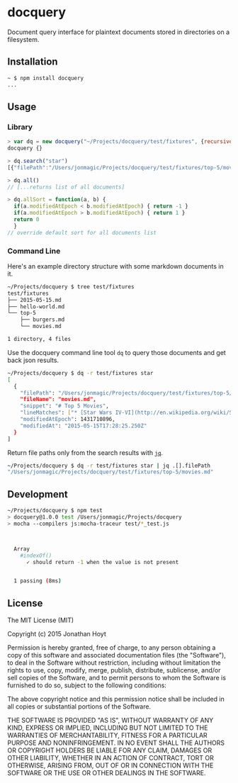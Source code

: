 # docquery

Document query interface for plaintext documents stored in directories on a filesystem.

## Installation

```bash
~ $ npm install docquery
...
```

## Usage

### Library

```js
> var dq = new docquery("~/Projects/docquery/test/fixtures", {recursive: true})
docquery {}

> dq.search("star")
[{"filePath":"/Users/jonmagic/Projects/docquery/test/fixtures/top-5/movies.md","fileName":"movies.md","snippet":"# Top 5 Movies","lineMatches":["* [Star Wars IV-VI](http://en.wikipedia.org/wiki/Star_Wars)"],"modifiedAtEpoch":1431710896,"modifiedAt":"2015-05-15T17:28:25.250Z"}]

> dq.all()
// [...returns list of all documents]

> dq.allSort = function(a, b) {
  if(a.modifiedAtEpoch < b.modifiedAtEpoch) { return -1 }
  if(a.modifiedAtEpoch > b.modifiedAtEpoch) { return 1 }
  return 0
  }
// override default sort for all documents list
```

### Command Line

Here's an example directory structure with some markdown documents in it.

```bash
~/Projects/docquery $ tree test/fixtures
test/fixtures
├── 2015-05-15.md
├── hello-world.md
└── top-5
    ├── burgers.md
    └── movies.md

1 directory, 4 files
```

Use the docquery command line tool `dq` to query those documents and get back json results.

```bash
~/Projects/docquery $ dq -r test/fixtures star
[
  {
    "filePath": "/Users/jonmagic/Projects/docquery/test/fixtures/top-5/movies.md",
    "fileName": "movies.md",
    "snippet": "# Top 5 Movies",
    "lineMatches": ["* [Star Wars IV-VI](http://en.wikipedia.org/wiki/Star_Wars)"],
    "modifiedAtEpoch": 1431710896,
    "modifiedAt": "2015-05-15T17:28:25.250Z"
  }
]
```

Return file paths only from the search results with [`jq`](http://stedolan.github.io/jq/).

```bash
~/Projects/docquery $ dq -r test/fixtures star | jq .[].filePath
"/Users/jonmagic/Projects/docquery/test/fixtures/top-5/movies.md"
```

## Development

```bash
~/Projects/docquery $ npm test
> docquery@1.0.0 test /Users/jonmagic/Projects/docquery
> mocha --compilers js:mocha-traceur test/*_test.js



  Array
    #indexOf()
      ✓ should return -1 when the value is not present


  1 passing (8ms)
```

## License

The MIT License (MIT)

Copyright (c) 2015 Jonathan Hoyt

Permission is hereby granted, free of charge, to any person obtaining a copy
of this software and associated documentation files (the "Software"), to deal
in the Software without restriction, including without limitation the rights
to use, copy, modify, merge, publish, distribute, sublicense, and/or sell
copies of the Software, and to permit persons to whom the Software is
furnished to do so, subject to the following conditions:

The above copyright notice and this permission notice shall be included in all
copies or substantial portions of the Software.

THE SOFTWARE IS PROVIDED "AS IS", WITHOUT WARRANTY OF ANY KIND, EXPRESS OR
IMPLIED, INCLUDING BUT NOT LIMITED TO THE WARRANTIES OF MERCHANTABILITY,
FITNESS FOR A PARTICULAR PURPOSE AND NONINFRINGEMENT. IN NO EVENT SHALL THE
AUTHORS OR COPYRIGHT HOLDERS BE LIABLE FOR ANY CLAIM, DAMAGES OR OTHER
LIABILITY, WHETHER IN AN ACTION OF CONTRACT, TORT OR OTHERWISE, ARISING FROM,
OUT OF OR IN CONNECTION WITH THE SOFTWARE OR THE USE OR OTHER DEALINGS IN THE
SOFTWARE.
